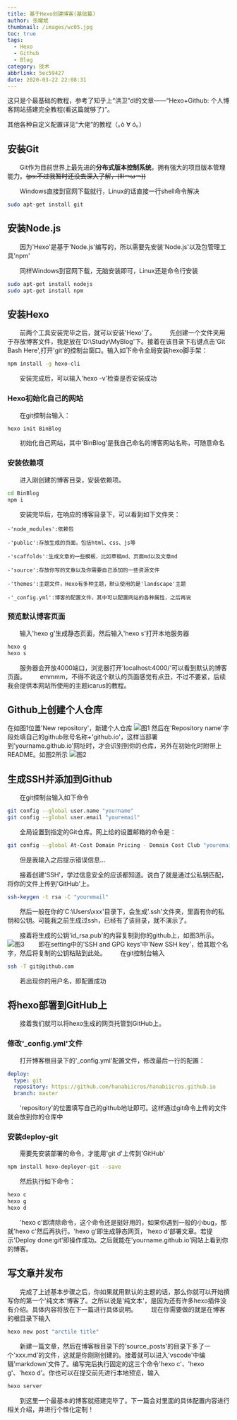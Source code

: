 ```yaml
---
title: 基于Hexo创建博客(基础篇)
author: 张耀斌
thumbnail: /images/wc05.jpg
toc: true
tags:
  - Hexo
  - Github
  - Blog
category: 技术
abbrlink: 5ec59427
date: 2020-03-22 22:08:31
---
```

这只是个最基础的教程，参考了知乎上“洪卫”dl的文章——“Hexo+Github: 个人博客网站搭建完全教程(看这篇就够了)”。

其他各种自定义配置详见“大佬”的教程（｡ò ∀ ó｡）

<!--more-->
## **安装Git**

　　Git作为目前世界上最先进的**分布式版本控制系统**，拥有强大的项目版本管理能力。~~(ps:不过我暂时还没去深入了解，(lll￢ω￢))~~

　　Windows直接到官网下载就行，Linux的话直接一行shell命令解决

``` bash
sudo apt-get install git 
```
## **安装Node.js**
　　因为'Hexo'是基于'Node.js'编写的，所以需要先安装'Node.js'以及包管理工具'npm'

　　同样Windows到官网下载，无脑安装即可，Linux还是命令行安装

```bash
sudo apt-get install nodejs
sudo apt-get install npm
```
## **安装Hexo**
　　前两个工具安装完毕之后，就可以安装'Hexo'了。
　　先创建一个文件夹用于存放博客文件，我是放在'D:\Study\MyBlog'下。接着在该目录下右键点击'Git Bash Here',打开'git'的控制台窗口。输入如下命令全局安装hexo脚手架：

```bash
npm install -g hexo-cli
```
　　安装完成后，可以输入'hexo -v'检查是否安装成功

### Hexo初始化自己的网站
　　在git控制台输入：
```bash
hexo init BinBlog
```
　　初始化自己网站，其中'BinBlog'是我自己命名的博客网站名称，可随意命名

### 安装依赖项
　　进入刚创建的博客目录，安装依赖项。
```bash
cd BinBlog
npm i
```
　　安装完毕后，在响应的博客目录下，可以看到如下文件夹：

    -'node_modules':依赖包

    -'public':存放生成的页面，包括html、css、js等

    -'scaffolds':生成文章的一些模板，比如草稿md、页面md以及文章md

    -'source':存放你写的文章以及你需要自己添加的一些资源文件

    -'themes':主题文件，Hexo有多种主题，默认使用的是'landscape'主题

    -'_config.yml':博客的配置文件，其中可以配置网站的各种属性，之后再说

### 预览默认博客页面
　　输入'hexo g'生成静态页面，然后输入'hexo s'打开本地服务器
```bash
hexo g
hexo s
```
　　服务器会开放4000端口，浏览器打开'localhost:4000/'可以看到默认的博客页面。
　　emmmm，不得不说这个默认的页面感觉有点丑，不过不要紧，后续我会提供本网站所使用的主题icarus的教程。

## **Github上创建个人仓库**
在如图1位置'New repository'，新建个人仓库
![图1](gitres.png)
然后在'Repository name'字段处填自己的github账号名称+'github.io'，这样当部署到'yourname.github.io'网址时，才会识别到你的仓库，另外在初始化时附带上README。如图2所示
![图2](creRes.png)

## **生成SSH并添加到Github**
　　在git控制台输入如下命令
```bash
git config --global user.name "yourname"
git config --global user.email "youremail"
```
　　全局设置到指定的Git仓库。网上给的设置邮箱的命令是：
```bash
git config --global At-Cost Domain Pricing - Domain Cost Club "youremail"
```
　　但是我输入之后提示错误信息...

　　接着创建'SSH'，学过信息安全的应该都知道。说白了就是通过公私钥匹配，将你的文件上传到'GitHub'上。
```bash
ssh-keygen -t rsa -C "youremail"
```
　　然后一般在你的'C:\Users\xxx\'目录下，会生成'.ssh'文件夹，里面有你的私钥和公钥。可能我之前生成过ssh，已经有了该目录，就不演示了。

　　接着将生成的公钥'id_rsa.pub'的内容复制到你的github上，如图3所示。
![图3](sshKey.png)
　　即在setting中的'SSH and GPG keys'中'New SSH key'，给其取个名字，然后将复制的公钥粘贴到此处。
　　在git控制台输入
```bash
ssh -T git@github.com
```
　　若出现你的用户名，即配置成功

## **将hexo部署到GitHub上**
　　接着我们就可以将hexo生成的网页托管到GitHub上。
### 修改'_config.yml'文件
　　打开博客根目录下的'_config.yml'配置文件，修改最后一行的配置：
```yml
deploy:
  type: git
  repository: https://github.com/hanabiicros/hanabiicros.github.io
  branch: master
```
　　'repository'的位置填写自己的github地址即可。这样通过git命令上传的文件就会放到你的仓库中

### 安装deploy-git
　　需要先安装部署的命令，才能用'git d'上传到'GitHub'
```bash
npm install hexo-deployer-git --save
```
　　然后执行如下命令：
```bash 
hexo c
hexo g
hexo d
```
　　'hexo c'即清除命令，这个命令还是挺好用的，如果你遇到一般的小bug，那就'hexo c'然后再执行。'hexo g'即生成静态网页，'hexo d'部署文章。若提示'Deploy done:git'即操作成功。之后就能在'yourname.github.io'网站上看到你的博客。

## **写文章并发布**
　　完成了上述基本步骤之后，你如果就用默认的主题的话，那么你就可以开始撰写你的第一个'纯文本'博客了。之所以说是'纯文本'，是因为还有许多hexo插件没有介绍。具体内容将放在下一篇进行具体说明。
　　现在你需要做的就是在博客的根目录下输入
```bash
hexo new post "arctile title"
```
　　新建一篇文章，然后在博客根目录下的'source\_posts'的目录下多了一个'xxx.md'的文件，这就是你刚刚创建的。接着就可以进入'vscode'中编辑'markdown'文件了。编写完后执行固定的这三个命令'hexo c'、'hexo g'、'hexo d'。你也可以在提交前先进行本地预览，输入
```bash
hexo server
```
　　到这里一个最基本的博客就搭建完毕了。下一篇会对里面的具体配置内容进行相关介绍，并进行个性化定制！
